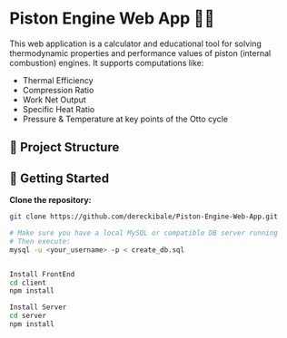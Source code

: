 # Piston Engine Web App 🔧🧠

This web application is a calculator and educational tool for solving thermodynamic properties and performance values of piston (internal combustion) engines. It supports computations like:

- Thermal Efficiency
- Compression Ratio
- Work Net Output
- Specific Heat Ratio
- Pressure & Temperature at key points of the Otto cycle

## 📂 Project Structure


## 🚀 Getting Started

**Clone the repository:**
   ```bash
   git clone https://github.com/dereckibale/Piston-Engine-Web-App.git

# Make sure you have a local MySQL or compatible DB server running
# Then execute:
mysql -u <your_username> -p < create_db.sql


Install FrontEnd
cd client
npm install

Install Server
cd server
npm install